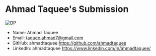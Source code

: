 # Ahmad Taquee's Submission

![DP](https://avatars2.githubusercontent.com/u/24306822?s=460&u=4dabf43582fd41c14677adf27f3da55e9f5058aa&v=4)

- Name: Ahmad Taquee
- Email: taquee.ahmad7@gmail.com
- GitHub: ahmadtaquee https://github.com/ahmadtaquee
- LinkedIn: ahmadtaquee https://www.linkedin.com/in/ahmadtaquee/